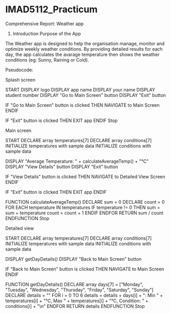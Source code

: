 # IMAD5112_Practicum

Comprehensive Report: Weather app
1. Introduction
Purpose of the App

The Weather app is designed to help the organisation manage, monitor and optimize weekly weather conditions. By providing detailed results for each day, the app calculates the avarage temperature then shows the weather conditions (eg: Sunny, Raining or Cold). 

Pseudocode:

Splash screen

START
  DISPLAY logo
  DISPLAY app name
  DISPLAY your name
  DISPLAY student number
  DISPLAY "Go to Main Screen" button
  DISPLAY "Exit" button

  IF "Go to Main Screen" button is clicked THEN
    NAVIGATE to Main Screen
  ENDIF

  IF "Exit" button is clicked THEN
    EXIT app
  ENDIF
Stop

Main screen

START
  DECLARE array temperatures[7]
  DECLARE array conditions[7]
  INITIALIZE temperatures with sample data
  INITIALIZE conditions with sample data

  DISPLAY "Average Temperature: " + calculateAverageTemp() + "°C"
  DISPLAY "View Details" button
  DISPLAY "Exit" button

  IF "View Details" button is clicked THEN
    NAVIGATE to Detailed View Screen
  ENDIF

  IF "Exit" button is clicked THEN
    EXIT app
  ENDIF

  FUNCTION calculateAverageTemp()
    DECLARE sum = 0
    DECLARE count = 0
    FOR EACH temperature IN temperatures
      IF temperature != 0 THEN
        sum = sum + temperature
        count = count + 1
      ENDIF
    ENDFOR
    RETURN sum / count
  ENDFUNCTION
Stop

Detailed view

START
  DECLARE array temperatures[7]
  DECLARE array conditions[7]
  INITIALIZE temperatures with sample data
  INITIALIZE conditions with sample data

  DISPLAY getDayDetails()
  DISPLAY "Back to Main Screen" button

  IF "Back to Main Screen" button is clicked THEN
    NAVIGATE to Main Screen
  ENDIF

  FUNCTION getDayDetails()
    DECLARE array days[7] = ["Monday", "Tuesday", "Wednesday", "Thursday", "Friday", "Saturday", "Sunday"]
    DECLARE details = ""
    FOR i = 0 TO 6
      details = details + days[i] + ": Min " + temperatures[i] + "°C, Max " + temperatures[i] + "°C, Condition: " + conditions[i] + "\n"
    ENDFOR
    RETURN details
  ENDFUNCTION
Stop


